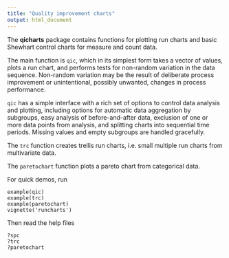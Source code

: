 ```yaml
---
title: "Quality improvement charts"
output: html_document
---
```


The **qicharts** package contains functions for plotting run charts and basic Shewhart control charts for measure and count data.

The main function is `qic`, which in its simplest form takes a vector of values, plots a run chart, and performs tests for non-random variation in the data sequence. Non-random variation may be the result of deliberate process improvement or unintentional, possibly unwanted, changes in process performance.

`qic` has a simple interface with a rich set of options to control data analysis and plotting, including options for automatic data aggregation by subgroups, easy analysis of before-and-after data, exclusion of one or more data points from analysis, and splitting charts into sequential time periods. Missing values and empty subgroups are handled gracefully.

The `trc` function creates trellis run charts, i.e. small multiple run charts from multivariate data.

The `paretochart` function plots a pareto chart from categorical data.

For quick demos, run
```
example(qic)
example(trc)
example(paretochart)
vignette('runcharts')
```
Then read the help files
```
?spc
?trc
?paretochart
```
